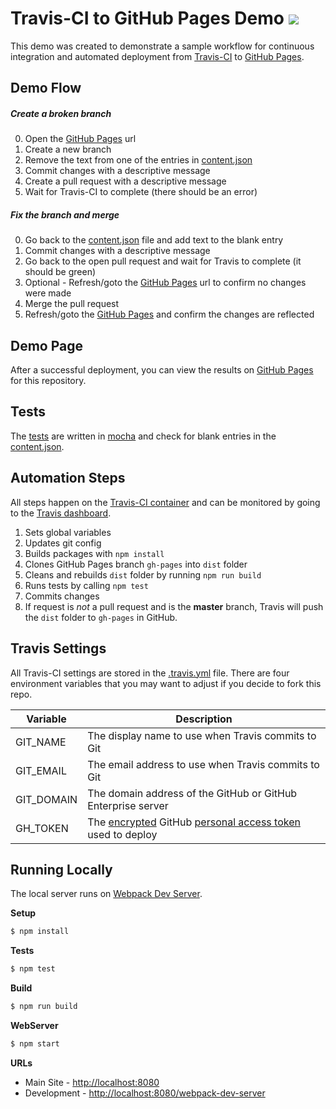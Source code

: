 # Travis-CI to GitHub Pages Demo ![](https://api.travis-ci.org/johnagan/ci-demo.svg)
This demo was created to demonstrate a sample workflow for continuous integration and automated deployment from [Travis-CI](https://travis-ci.org) to [GitHub Pages](https://pages.github.com/).

## Demo Flow

##### Create a broken branch
0. Open the [GitHub Pages](http://johnagan.github.io/ci-demo/) url
0. Create a new branch
0. Remove the text from one of the entries in [content.json](./src/content.json)
0. Commit changes with a descriptive message
0. Create a pull request with a descriptive message
0. Wait for Travis-CI to complete (there should be an error)

##### Fix the branch and merge
0. Go back to the [content.json](./src/content.json) file and add text to the blank entry
0. Commit changes with a descriptive message
0. Go back to the open pull request and wait for Travis to complete (it should be green)
0. Optional - Refresh/goto the [GitHub Pages](http://johnagan.github.io/ci-demo/) url to confirm no changes were made
0. Merge the pull request
0. Refresh/goto the [GitHub Pages](http://johnagan.github.io/ci-demo/) and confirm the changes are reflected

## Demo Page
After a successful deployment, you can view the results on [GitHub Pages](http://johnagan.github.io/ci-demo/) for this repository.

## Tests
The [tests](./test) are written in [mocha](http://mochajs.org/) and check for blank entries in the [content.json](./src/content.json).

## Automation Steps
All steps happen on the [Travis-CI container](http://docs.travis-ci.com/user/workers/container-based-infrastructure/) and can be monitored by going to the [Travis dashboard](https://travis-ci.org/repositories).

1. Sets global variables
2. Updates git config
3. Builds packages with ```npm install```
4. Clones GitHub Pages branch ```gh-pages``` into ```dist``` folder
5. Cleans and rebuilds ```dist``` folder by running ```npm run build```
6. Runs tests by calling ```npm test```
7. Commits changes
8. If request is *not* a pull request and is the **master** branch, Travis will push the ```dist``` folder to ```gh-pages``` in GitHub.

## Travis Settings
All Travis-CI settings are stored in the [.travis.yml](./.travis.yml) file. There are four environment variables that you may want to adjust if you decide to fork this repo.

Variable      | Description
------------- | ------------
GIT_NAME      | The display name to use when Travis commits to Git
GIT_EMAIL     | The email address to use when Travis commits to Git
GIT_DOMAIN    | The domain address of the GitHub or GitHub Enterprise server
GH_TOKEN      | The [encrypted](http://docs.travis-ci.com/user/encryption-keys/) GitHub [personal access token](https://github.com/settings/applications) used to deploy

## Running Locally
The local server runs on [Webpack Dev Server](http://webpack.github.io/docs/webpack-dev-server.html).

**Setup**
```bash
$ npm install
```

**Tests**
```bash
$ npm test
```

**Build**
```bash
$ npm run build
```

**WebServer**
```bash
$ npm start
```
**URLs**
* Main Site - [http://localhost:8080](http://localhost:8080)
* Development - [http://localhost:8080/webpack-dev-server](http://localhost:8080/webpack-dev-server)
